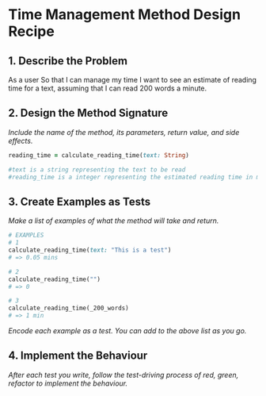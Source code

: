 # Time Management Method Design Recipe

## 1. Describe the Problem

As a user
So that I can manage my time
I want to see an estimate of reading time for a text, assuming that I can read 200 words a minute.

## 2. Design the Method Signature

_Include the name of the method, its parameters, return value, and side effects._

```ruby
reading_time = calculate_reading_time(text: String)

#text is a string representing the text to be read
#reading_time is a integer representing the estimated reading time in minutes
```

## 3. Create Examples as Tests

_Make a list of examples of what the method will take and return._

```ruby
# EXAMPLES
# 1
calculate_reading_time(text: "This is a test")
# => 0.05 mins

# 2
calculate_reading_time("")
# => 0

# 3
calculate_reading_time(_200_words)
# => 1 min
```

_Encode each example as a test. You can add to the above list as you go._

## 4. Implement the Behaviour

_After each test you write, follow the test-driving process of red, green, refactor to implement the behaviour._